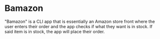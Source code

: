 # Bamazon

"Bamazon" is a CLI app that is essentially an Amazon store front where the user enters their order and the app checks if what they want is in stock. If said item is in stock, the app will place their order.